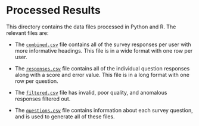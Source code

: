Processed Results
=================

This directory contains the data files processed in Python and R. The relevant files are:

- The [`combined.csv`](combined.csv) file contains all of the survey responses per user with more informative headings. This file is in a wide format with one row per user.

- The [`responses.csv`](responses.csv) file contains all of the individual question responses along with a score and error value. This file is in a long format with one row per question.

- The [`filtered.csv`](filtered.csv) file has invalid, poor quality, and anomalous responses filtered out.

- The [`questions.csv`](questions.csv) file contains information about each survey question, and is used to generate all of these files.
